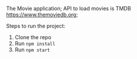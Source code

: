 The Movie application; API to load movies is TMDB https://www.themoviedb.org;

Steps to run the project:

1. Clone the repo
2. Run `npm install`
3. Run `npm start`
